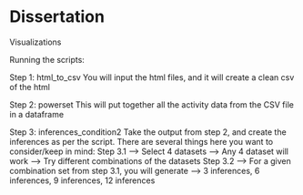 # Dissertation
Visualizations

Running the scripts:

Step 1: html_to_csv
You will input the html files, and it will create a clean csv of the html

Step 2: powerset
This will put together all the activity data from the CSV file in a dataframe

Step 3: inferences_condition2
Take the output from step 2, and create the inferences as per the script.
There are several things here you want to consider/keep in mind:
Step 3.1 --> Select 4 datasets --> Any 4 dataset will work --> Try different combinations of the datasets
Step 3.2 --> For a given combination set from step 3.1, you will generate --> 3 inferences, 6 inferences, 9 inferences, 12 inferences
